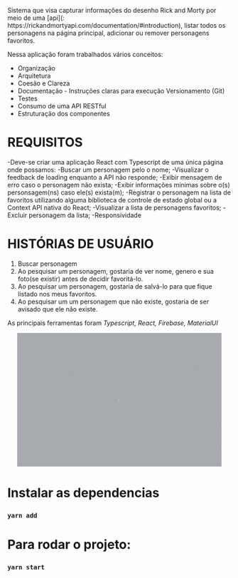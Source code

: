 <p>
Sistema que visa capturar informações do desenho Rick and Morty por meio de uma [api](: https://rickandmortyapi.com/documentation/#introduction), listar todos os personagens na página principal, adicionar ou remover personagens favoritos. 
</br>
 
</p>

<p> Nessa aplicação foram trabalhados vários conceitos: </p>
<ul>
    <li> Organização </li>
    <li> Arquitetura </li>
    <li> Coesão e Clareza </li>
    <li> Documentação - Instruções claras para execução Versionamento (Git) </li>
    <li> Testes </li>
    <li> Consumo de uma API RESTful </li>
    <li> Estruturação dos componentes </li>  
</ul>

# REQUISITOS
-Deve-se criar uma aplicação React com Typescript de uma única página onde possamos:
-Buscar um personagem pelo o nome;
-Visualizar o feedback de loading enquanto a API não responde;
-Exibir mensagem de erro caso o personagem não exista;
-Exibir informações mínimas sobre o(s) personsagem(ns) caso ele(s) exista(m);
-Registrar o personagem na lista de favoritos utilizando alguma biblioteca de controle de estado global ou a Context API nativa do React;
-Visualizar a lista de personagens favoritos;
-Excluir personagem da lista;
-Responsividade

# HISTÓRIAS DE USUÁRIO
1. Buscar personagem
2. Ao pesquisar um personagem, gostaria de ver nome, genero e sua foto(se existir) antes de decidir favoritá-lo.
3. Ao pesquisar um personagem, gostaria de salvá-lo para que fique listado nos meus favoritos.
4. Ao pesquisar um um personagem que não existe, gostaria de ser avisado que ele não existe.

As principais ferramentas foram *Typescript, React, Firebase, MaterialUI* 

<p align="center">
  <img width="460" height="300" src="src/assets/gif.gif">
</p>


# Instalar as dependencias

### `yarn add`

# Para rodar o projeto: 

### `yarn start`


